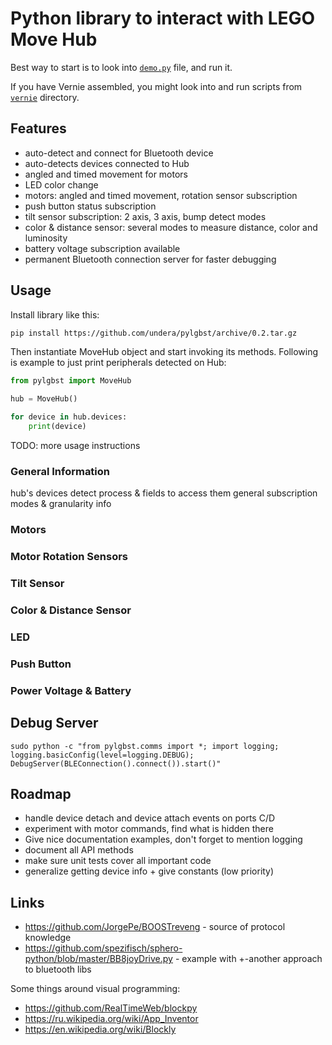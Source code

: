 # Python library to interact with LEGO Move Hub

Best way to start is to look into [`demo.py`](demo.py) file, and run it.

If you have Vernie assembled, you might look into and run scripts from [`vernie`](vernie/) directory.

## Features

- auto-detect and connect for Bluetooth device
- auto-detects devices connected to Hub
- angled and timed movement for motors
- LED color change
- motors: angled and timed movement, rotation sensor subscription
- push button status subscription
- tilt sensor subscription: 2 axis, 3 axis, bump detect modes
- color & distance sensor: several modes to measure distance, color and luminosity
- battery voltage subscription available
- permanent Bluetooth connection server for faster debugging

## Usage

Install library like this: 
```bash
pip install https://github.com/undera/pylgbst/archive/0.2.tar.gz
```

Then instantiate MoveHub object and start invoking its methods. Following is example to just print peripherals detected on Hub:  

```python
from pylgbst import MoveHub

hub = MoveHub()

for device in hub.devices:
    print(device)
```

TODO: more usage instructions

### General Information
hub's devices detect process & fields to access them
general subscription modes & granularity info

### Motors
### Motor Rotation Sensors
### Tilt Sensor
### Color & Distance Sensor
### LED
### Push Button
### Power Voltage & Battery


## Debug Server

```
sudo python -c "from pylgbst.comms import *; import logging; logging.basicConfig(level=logging.DEBUG); DebugServer(BLEConnection().connect()).start()"
```

## Roadmap

- handle device detach and device attach events on ports C/D
- experiment with motor commands, find what is hidden there
- Give nice documentation examples, don't forget to mention logging
- document all API methods
- make sure unit tests cover all important code
- generalize getting device info + give constants (low priority)

## Links

- https://github.com/JorgePe/BOOSTreveng - source of protocol knowledge
- https://github.com/spezifisch/sphero-python/blob/master/BB8joyDrive.py - example with +-another approach to bluetooth libs

Some things around visual programming:
- https://github.com/RealTimeWeb/blockpy
- https://ru.wikipedia.org/wiki/App_Inventor
- https://en.wikipedia.org/wiki/Blockly

